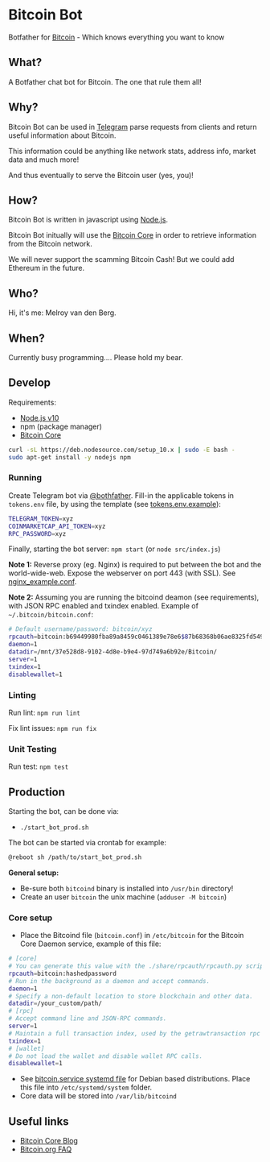 # Bitcoin Bot

Botfather for [Bitcoin](https://bitcoin.org) - Which knows everything you want to know

## What?

A Botfather chat bot for Bitcoin. The one that rule them all!

## Why?

Bitcoin Bot can be used in [Telegram](https://telegram.org/apps) parse requests from clients and return useful information about Bitcoin.

This information could be anything like network stats, address info, market data and much more!

And thus eventually to serve the Bitcoin user (yes, you)!

## How?

Bitcoin Bot is written in javascript using [Node.js](https://nodejs.org/en/download/).

Bitcoin Bot initually will use the [Bitcoin Core](https://github.com/bitcoin/bitcoin) in order to retrieve information from the Bitcoin network.

We will never support the scamming Bitcoin Cash! But we could add Ethereum in the future.

## Who?

Hi, it's me: Melroy van den Berg.

## When?

Currently busy programming.... Please hold my bear.

## Develop

Requirements:

* [Node.js v10](https://nodejs.org/en/download/)
* npm (package manager)
* [Bitcoin Core](https://github.com/bitcoin/bitcoin)

```sh
curl -sL https://deb.nodesource.com/setup_10.x | sudo -E bash -
sudo apt-get install -y nodejs npm
```

### Running

Create Telegram bot via [@bothfather](https://telegram.me/BotFather). Fill-in the applicable tokens in `tokens.env` file, by using the template (see [tokens.env.example](tokens.env.example)):

```sh
TELEGRAM_TOKEN=xyz
COINMARKETCAP_API_TOKEN=xyz
RPC_PASSWORD=xyz
```

Finally, starting the bot server: `npm start` (or `node src/index.js`)

**Note 1:** Reverse proxy (eg. Nginx) is required to put between the bot and the world-wide-web. Expose the webserver on port 443 (with SSL). See [nginx_example.conf](nginx_example.conf).

**Note 2:** Assuming you are running the bitcoind deamon (see requirements), with JSON RPC enabled and txindex enabled. Example of `~/.bitcoin/bitcoin.conf`:

```sh
# Default username/password: bitcoin/xyz
rpcauth=bitcoin:b69449980fba89a8459c0461389e78e6$87b68368b06ae8325fd5499637a9511b16763db17c877f00c50e23294fc3652b
daemon=1
datadir=/mnt/37e528d8-9102-4d8e-b9e4-97d749a6b92e/Bitcoin/
server=1
txindex=1
disablewallet=1
```

### Linting

Run lint: `npm run lint`

Fix lint issues: `npm run fix`

### Unit Testing

Run test: `npm test`

## Production

Starting the bot, can be done via:

* `./start_bot_prod.sh`

The bot can be started via crontab for example:

```sh
@reboot sh /path/to/start_bot_prod.sh
```

**General setup:**

* Be-sure both `bitcoind` binary is installed into `/usr/bin` directory!
* Create an user `bitcoin` the unix machine (`adduser -M bitcoin`)

### Core setup

* Place the Bitcoind file (`bitcoin.conf`) in `/etc/bitcoin` for the Bitcoin Core Daemon service, example of this file:

```sh
# [core]
# You can generate this value with the ./share/rpcauth/rpcauth.py script in the Bitcoin Core repository.
rpcauth=bitcoin:hashedpassword
# Run in the background as a daemon and accept commands.
daemon=1
# Specify a non-default location to store blockchain and other data.
datadir=/your_custom/path/
# [rpc]
# Accept command line and JSON-RPC commands.
server=1
# Maintain a full transaction index, used by the getrawtransaction rpc call.
txindex=1
# [wallet]
# Do not load the wallet and disable wallet RPC calls.
disablewallet=1
```

* See [bitcoin.service systemd file](bitcoin.service) for Debian based distributions. Place this file into `/etc/systemd/system` folder.
* Core data will be stored into `/var/lib/bitcoind`

## Useful links

* [Bitcoin Core Blog](https://bitcoincore.org/en/blog/)
* [Bitcoin.org FAQ](https://bitcoin.org/en/faq)
